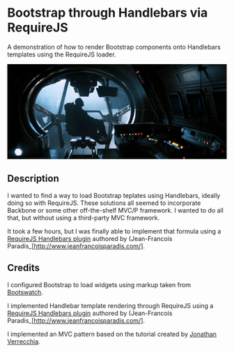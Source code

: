 # Bootstrap through Handlebars via RequireJS

A demonstration of how to render Bootstrap components onto Handlebars templates using the RequireJS loader.

![Ash](src/img/ash/profile.jpeg)

## Description

I wanted to find a way to load Bootstrap teplates using Handlebars, ideally doing so with RequireJS. These solutions all seemed to incorporate Backbone or some other off-the-shelf MVC/P framework. I wanted to do all that, but without using a third-party MVC framework.

It took a few hours, but I was finally able to implement that formula using a [RequireJS Handlebars plugin](https://github.com/jfparadis/requirejs-handlebars) authored by (Jean-Francois Paradis_[http://www.jeanfrancoisparadis.com/].

## Credits

I configured Bootstrap to load widgets using markup taken from [Bootswatch](http://www.bootswatch.com).

I implemented Handlebar template rendering through RequireJS using a [RequireJS Handlebars plugin](https://github.com/jfparadis/requirejs-handlebars) authored by (Jean-Francois Paradis_[http://www.jeanfrancoisparadis.com/].

I implemented an MVC pattern based on the tutorial created by [Jonathan Verrecchia](http://verekia.com/requirejs/build-simple-client-side-mvc-app-require-js/).
